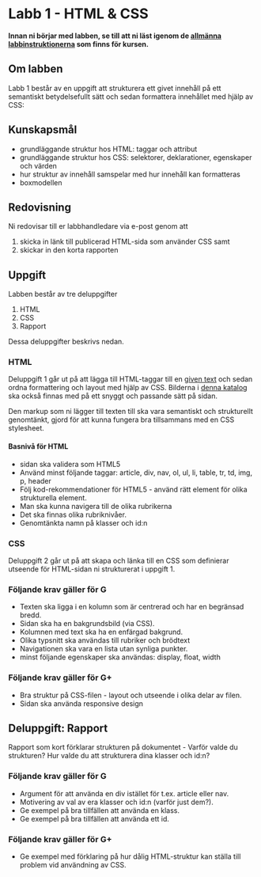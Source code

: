 # Labb 1 - HTML & CSS

**Innan ni börjar med labben, se till att ni läst igenom de [allmänna labbinstruktionerna][1] som finns för kursen.**

## Om labben

Labb 1 består av en uppgift att strukturera ett givet innehåll på ett semantiskt betydelsefullt sätt och sedan formattera innehållet med hjälp av CSS:

## Kunskapsmål

- grundläggande struktur hos HTML: taggar och attribut
- grundläggande struktur hos CSS: selektorer, deklarationer, egenskaper och värden
- hur struktur av innehåll samspelar med hur innehåll kan formatteras
- boxmodellen

## Redovisning

Ni redovisar till er labbhandledare via e-post genom att 

1. skicka in länk till publicerad HTML-sida som använder CSS samt
2. skickar in den korta rapporten

## Uppgift

Labben består av tre deluppgifter

1. HTML
2. CSS
3. Rapport

Dessa deluppgifter beskrivs nedan.

### HTML

Deluppgift 1 går ut på att lägga till HTML-taggar till en [given text][2] och sedan ordna formattering och layout med hjälp av CSS. Bilderna i [denna katalog]() ska också finnas med på ett snyggt och passande sätt på sidan.

Den markup som ni lägger till texten till ska vara semantiskt och strukturellt genomtänkt, gjord för att kunna fungera bra tillsammans med en CSS stylesheet.

#### Basnivå för HTML

- sidan ska validera som HTML5
- Använd minst följande taggar: article, div, nav, ol, ul, li, table, tr, td, img, p, header
- Följ kod-rekommendationer för HTML5 - använd rätt element för olika strukturella element.
- Man ska kunna navigera till de olika rubrikerna
- Det ska finnas olika rubriknivåer.
- Genomtänkta namn på klasser och id:n

### CSS

Deluppgift 2 går ut på att skapa och länka till en CSS som definierar utseende för HTML-sidan ni strukturerat i uppgift 1.

### Följande krav gäller för G
* Texten ska ligga i en kolumn som är centrerad och har en begränsad bredd.
* Sidan ska ha en bakgrundsbild (via CSS).
* Kolumnen med text ska ha en enfärgad bakgrund.
* Olika typsnitt ska användas till rubriker och brödtext
* Navigationen ska vara en lista utan synliga punkter.
* minst följande egenskaper ska användas: display, float, width


### Följande krav gäller för G+

- Bra struktur på CSS-filen - layout och utseende i olika delar av filen.
- Sidan ska använda responsive design

## Deluppgift: Rapport

Rapport som kort förklarar strukturen på dokumentet - Varför valde du strukturen? Hur valde du att strukturera dina klasser och id:n?

### Följande krav gäller för G

- Argument för att använda en div istället för t.ex. article eller nav.
- Motivering av val av era klasser och id:n (varför just dem?).
- Ge exempel på bra tillfällen att använda en klass.
- Ge exempel på bra tillfällen att använda ett id.

### Följande krav gäller för G+
- Ge exempel med förklaring på hur dålig HTML-struktur kan ställa till problem vid användning av CSS.

[1]:	page?id=labbar
[2]:	http://www.ida.liu.se/~729G26/labbmaterial/labb1.txt
